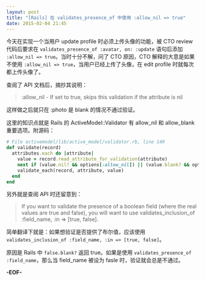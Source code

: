 ```yaml
---
layout: post
title: "[Rails] 在 validates_presence_of 中使用 :allow_nil => true"
date: 2015-02-04 21:45
---
```


今天在实现一个当用户 update profile 时必须上传头像的功能，被 CTO review 代码后要求在 `validates_presence_of :avatar, on: :update` 语句后添加 `:allow_nil => true`。当时十分不解，问了 CTO 原因，CTO 解释的大意是如果不使用 `:allow_nil => true`，当用户已经上传了头像，在 edit profile 时就每次都上传头像了。

查阅了 API 文档后，摘抄其说明：

   >:allow_nil - If set to true, skips this validation if the attribute is nil

这样做之后就只在 :photo 是 blank 的情况不通过验证。

这里的知识点就是 Rails 的 ActiveModel::Validator 有 allow_nil 和 allow_blank 重要选项。附源码：

``` ruby
# File activemodel/lib/active_model/validator.rb, line 149
def validate(record)
  attributes.each do |attribute|
    value = record.read_attribute_for_validation(attribute)
    next if (value.nil? && options[:allow_nil]) || (value.blank? && options[:allow_blank])
    validate_each(record, attribute, value)
  end
end
```

另外就是查阅 API 时还留意到：

   >If you want to validate the presence of a boolean field (where the real values are true and false), you will want to use validates_inclusion_of :field_name, :in => [true, false].

简单翻译下就是：如果想验证是否提供了布尔值，应该使用 `validates_inclusion_of :field_name, :in => [true, false]`。

原因是 Rails 中 `false.blank?` 返回 true。如果是使用 `validates_presence_of :field_name`，那么当 field_name 被设为 fasle 时，验证就会总是不通过。

**-EOF-**
